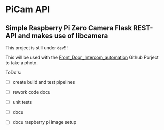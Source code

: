 # PiCam API

## Simple Raspberry Pi Zero Camera Flask REST-API and makes use of libcamera

This project is still under `dev`!!!  

This will be used with the [Front_Door_Intercom_automation](https://github.com/OliverDrechsler/front_door_intercom_automation) Github Porject to take a photo.

ToDo's:

- [ ] create build and test pipelines
- [ ] rework code docu
- [ ] unit tests
- [ ] docu
- [ ] docu raspberry pi image setup

